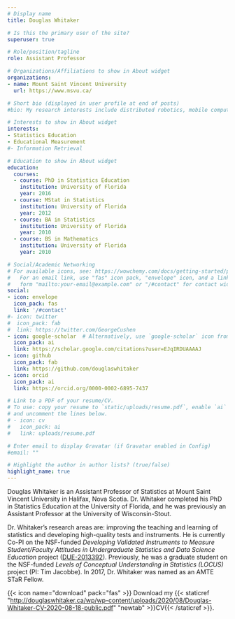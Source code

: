 ```yaml
---
# Display name
title: Douglas Whitaker

# Is this the primary user of the site?
superuser: true

# Role/position/tagline
role: Assistant Professor

# Organizations/Affiliations to show in About widget
organizations:
- name: Mount Saint Vincent University
  url: https://www.msvu.ca/

# Short bio (displayed in user profile at end of posts)
#bio: My research interests include distributed robotics, mobile computing and programmable matter.

# Interests to show in About widget
interests:
- Statistics Education
- Educational Measurement
#- Information Retrieval

# Education to show in About widget
education:
  courses:
  - course: PhD in Statistics Education
    institution: University of Florida
    year: 2016
  - course: MStat in Statistics
    institution: University of Florida
    year: 2012
  - course: BA in Statistics
    institution: University of Florida
    year: 2010
  - course: BS in Mathematics
    institution: University of Florida
    year: 2010

# Social/Academic Networking
# For available icons, see: https://wowchemy.com/docs/getting-started/page-builder/#icons
#   For an email link, use "fas" icon pack, "envelope" icon, and a link in the
#   form "mailto:your-email@example.com" or "/#contact" for contact widget.
social:
- icon: envelope
  icon_pack: fas
  link: '/#contact'
#- icon: twitter
#  icon_pack: fab
#  link: https://twitter.com/GeorgeCushen
- icon: google-scholar  # Alternatively, use `google-scholar` icon from `ai` icon pack
  icon_pack: ai
  link: https://scholar.google.com/citations?user=EJqIRDUAAAAJ
- icon: github
  icon_pack: fab
  link: https://github.com/douglaswhitaker
- icon: orcid
  icon_pack: ai
  link: https://orcid.org/0000-0002-6895-7437

# Link to a PDF of your resume/CV.
# To use: copy your resume to `static/uploads/resume.pdf`, enable `ai` icons in `params.toml`, 
# and uncomment the lines below.
# - icon: cv
#   icon_pack: ai
#   link: uploads/resume.pdf

# Enter email to display Gravatar (if Gravatar enabled in Config)
#email: ""

# Highlight the author in author lists? (true/false)
highlight_name: true
---
```


Douglas Whitaker is an Assistant Professor of Statistics at Mount Saint Vincent University in Halifax, Nova Scotia. Dr. Whitaker completed his PhD in Statistics Education at the University of Florida, and he was previously an Assistant Professor at the University of Wisconsin-Stout.

Dr. Whitaker’s research areas are: improving the teaching and learning of statistics and developing high-quality tests and instruments. He is currently Co-PI on the NSF-funded *Developing Validated Instruments to Measure Student/Faculty Attitudes in Undergraduate Statistics and Data Science Education* project ([DUE-2013392](https://www.nsf.gov/awardsearch/showAward?AWD_ID=2013392&HistoricalAwards=false)). Previously, he was a graduate student on the NSF-funded *Levels of Conceptual Understanding in Statistics (LOCUS)* project (PI: Tim Jacobbe). In 2017, Dr. Whitaker was named as an AMTE STaR Fellow. 

{{< icon name="download" pack="fas" >}} Download my {{< staticref "http://douglaswhitaker.ca/wp/wp-content/uploads/2020/08/Douglas-Whitaker-CV-2020-08-18-public.pdf" "newtab" >}}CV{{< /staticref >}}.
